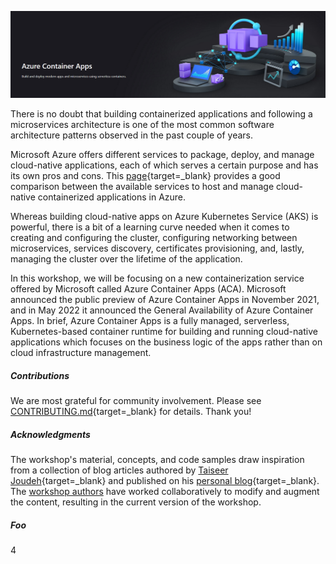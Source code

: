 ![Azure Container Apps](assets/images/00-workshop-intro/azure-container-apps-image.png)

There is no doubt that building containerized applications and following a microservices architecture is one of the most common software architecture patterns observed in the past couple of years.

Microsoft Azure offers different services to package, deploy, and manage cloud-native applications, each of which serves a certain purpose and has its own pros and cons. This [page](https://learn.microsoft.com/en-us/azure/container-apps/compare-options){target=_blank} provides a good comparison between the available services to host and manage cloud-native containerized applications in Azure.

Whereas building cloud-native apps on Azure Kubernetes Service (AKS) is powerful,  there is a bit of a learning curve needed when it comes to creating and configuring the cluster, configuring networking between microservices, services discovery, certificates provisioning, and, lastly, managing the cluster over the lifetime of the application.

In this workshop, we will be focusing on a new containerization service offered by Microsoft called Azure Container Apps (ACA). Microsoft announced the public preview of Azure Container Apps in November 2021, and in May 2022 it announced the General Availability of Azure Container Apps. In brief, Azure Container Apps is a fully managed, serverless, Kubernetes-based container runtime for building and running cloud-native applications which focuses on the business logic of the apps rather than on cloud infrastructure management.

##### Contributions

We are most grateful for community involvement. Please see [CONTRIBUTING.md](https://github.com/Azure/aca-dotnet-workshop/blob/main/CONTRIBUTING.md){target=_blank} for details. Thank you!

##### Acknowledgments

The workshop's material, concepts, and code samples draw inspiration from a collection of blog articles authored by [Taiseer Joudeh](https://github.com/tjoudeh){target=_blank} and published on his [personal blog](https://bitoftech.net){target=_blank}. The [workshop authors](aca/29-about-the-authors/index.md) have worked collaboratively to modify and augment the content, resulting in the current version of the workshop.

##### Foo
4